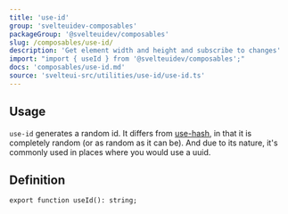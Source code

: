 ```yaml
---
title: 'use-id'
group: 'svelteuidev-composables'
packageGroup: '@svelteuidev/composables'
slug: /composables/use-id/
description: 'Get element width and height and subscribe to changes'
import: "import { useId } from '@svelteuidev/composables';"
docs: 'composables/use-id.md'
source: 'svelteui-src/utilities/use-id/use-id.ts'
---
```


<script lang='ts'>
    import { Demo, ComposableDemos } from '@svelteuidev/demos';
    import { Heading } from 'components';
</script>

<Heading />

## Usage

`use-id` generates a random id. It differs from [use-hash](/use-hash), in that it is completely random (or as random as it can be). And due to its nature, it's commonly used in places where you would use a uuid.

<Demo demo={ComposableDemos.useIdDemo.usage} />

## Definition

```tsx
export function useId(): string;
```
